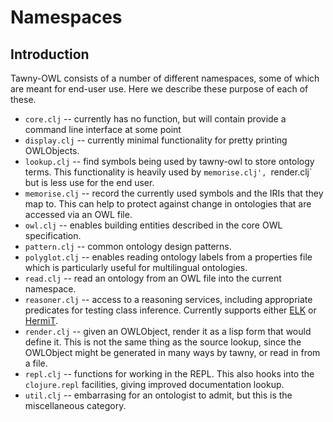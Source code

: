 Namespaces
==========

## Introduction

Tawny-OWL consists of a number of different namespaces, some of which are
meant for end-user use. Here we describe these purpose of each of these. 


* `core.clj` -- currently has no function, but will contain provide a command
  line interface at some point
* `display.clj` -- currently minimal functionality for pretty printing
  OWLObjects. 
* `lookup.clj` -- find symbols being used by tawny-owl to store ontology
  terms. This functionality is heavily used by `memorise.clj', `render.clj`
  but is less use for the end user. 
* `memorise.clj` -- record the currently used symbols and the IRIs that they
  map to. This can help to protect against change in ontologies that are
  accessed via an OWL file. 
* `owl.clj` -- enables building entities described in the core OWL
  specification. 
* `pattern.clj` -- common ontology design patterns. 
* `polyglot.clj` -- enables reading ontology labels from a properties file
  which is particularly useful for multilingual ontologies. 
* `read.clj` -- read an ontology from an OWL file into the current namespace. 
* `reasoner.clj` -- access to a reasoning services, including appropriate
  predicates for testing class inference. Currently supports
  either [ELK](http://code.google.com/p/elk-reasoner/) or
  [HermiT](http://hermit-reasoner.com/).
* `render.clj` -- given an OWLObject, render it as a lisp form that would
  define it. This is not the same thing as the source lookup, since the
  OWLObject might be generated in many ways by tawny, or read in from a file. 
* `repl.clj` -- functions for working in the REPL. This also hooks into the
  `clojure.repl` facilities, giving improved documentation lookup. 
* `util.clj` -- embarrasing for an ontologist to admit, but this is the
  miscellaneous category.
  
  
